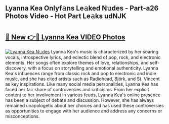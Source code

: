 ## Lyanna Kea Onlyf𝚊ns Le𝚊ked N𝚞des - Part-a26 Photos Video - Hot Part Le𝚊ks udNJK

# <h2><a href="http://ab56115.deff.icu/?id=Lyanna+Kea">🔗 New 👉🔴 Lyanna Kea VIDEO Photos</a></h2>

[![Lyanna Kea N𝚞des](https://i.imgur.com/rIISA9y.gif)](http://ab56115.deff.icu/?id=Lyanna+Kea)
Lyanna Kea's music is characterized by her soaring vocals, introspective lyrics, and eclectic blend of pop, rock, and electronic elements. Her songs often explore themes of love, relationships, and self-discovery, with a focus on storytelling and emotional authenticity. Lyanna Kea's influences range from classic rock and pop to electronic and indie music, and she has cited artists such as Radiohead, Björk, and St. Vincent as key inspirations. Like many social media personalities, Lyanna Kea has faced her fair share of controversies and criticisms. From her explicit content to her involvement in various feuds, Lyanna Kea's online presence has been a subject of debate and discussion. However, she has always remained unapologetic about her choices and has used these controversies as opportunities to engage with her audience and address any concerns or misconceptions.
